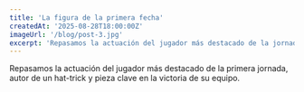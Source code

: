 ```yaml
---
title: 'La figura de la primera fecha'
createdAt: '2025-08-28T18:00:00Z'
imageUrl: '/blog/post-3.jpg'
excerpt: 'Repasamos la actuación del jugador más destacado de la jornada inaugural, cuyas habilidades fueron clave para la victoria de su equipo.'
---
```

Repasamos la actuación del jugador más destacado de la primera jornada, autor de un hat-trick y pieza clave en la victoria de su equipo.
